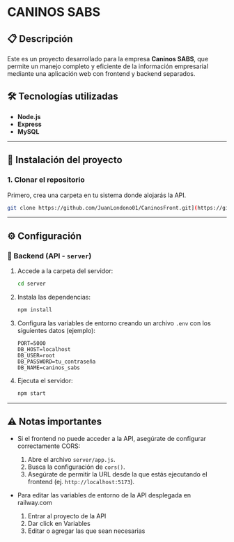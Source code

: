 # CANINOS SABS

## 📋 Descripción

Este es un proyecto desarrollado para la empresa **Caninos SABS**, que permite un manejo completo y eficiente de la información empresarial mediante una aplicación web con frontend y backend separados.


## 🛠️ Tecnologías utilizadas

- **Node.js**
- **Express**
- **MySQL**


---


## 🚀 Instalación del proyecto

### 1. Clonar el repositorio

Primero, crea una carpeta en tu sistema donde alojarás la API.

```bash
git clone https://github.com/JuanLondono01/CaninosFront.git](https://github.com/JuanLondono01/CaninosAPI.git
```

---


## ⚙️ Configuración

### 🔧 Backend (API - `server`)

1. Accede a la carpeta del servidor:

   ```bash
   cd server
   ```

2. Instala las dependencias:

   ```bash
   npm install
   ```

3. Configura las variables de entorno creando un archivo `.env` con los siguientes datos (ejemplo):

   ```env
   PORT=5000
   DB_HOST=localhost
   DB_USER=root
   DB_PASSWORD=tu_contraseña
   DB_NAME=caninos_sabs
   ```

4. Ejecuta el servidor:

   ```bash
   npm start
   ```

---


## ⚠️ Notas importantes

- Si el frontend no puede acceder a la API, asegúrate de configurar correctamente CORS:
  
  1. Abre el archivo `server/app.js`.
  2. Busca la configuración de `cors()`.
  3. Asegúrate de permitir la URL desde la que estás ejecutando el frontend (ej. `http://localhost:5173`).

- Para editar las variables de entorno de la API desplegada en railway.com
  1. Entrar al proyecto de la API
  2.   Dar click en Variables
  3.   Editar o agregar las que sean necesarias
